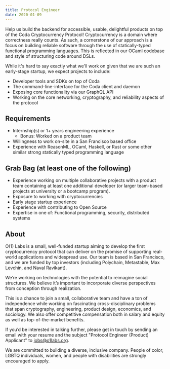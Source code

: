 ```yaml
---
title: Protocol Engineer
date: 2020-01-09
---
```


Help us build the backend for accessible, usable, delightful products on top of the Coda Cryptocurrency Protocol! Cryptocurrency is a domain where correctness really counts. As such, a cornerstone of our approach is a focus on building reliable software through the use of statically-typed functional programming languages. This is reflected in our OCaml codebase and style of structuring code around DSLs.

 While it's hard to say exactly what we'll work on given that we are such an early-stage startup, we expect projects to include:

- Developer tools and SDKs on top of Coda
- The command-line-interface for the Coda client and daemon
- Exposing core functionality via our GraphQL API
- Working on the core networking, cryptography, and reliability aspects of the protocol

## Requirements

- Internship(s) or 1+ years engineering experience
    - Bonus: Worked on a product team
- Willingness to work on-site in a San Francisco based office
- Experience with ReasonML, OCaml, Haskell, or Rust or some other similar strong statically typed programming language

## Grab Bag (at least one of the following)

- Experience working on multiple collaborative projects with a product team containing at least one additional developer (or larger team-based projects at university or a bootcamp program).
- Exposure to working with cryptocurrencies
- Early stage startup experience
- Experience with contributing to Open Source
- Expertise in one of: Functional programming, security, distributed systems

## About

O(1) Labs is a small, well-funded startup aiming to develop the first cryptocurrency protocol that can deliver on the promise of supporting real-world applications and widespread use. Our team is based in San Francisco, and we are funded by top investors (including Polychain, Metastable, Max Levchin, and Naval Ravikant).

We’re working on technologies with the potential to reimagine social structures. We believe it’s important to incorporate diverse perspectives from conception through realization.

This is a chance to join a small, collaborative team and have a ton of independence while working on fascinating cross-disciplinary problems that span cryptography, engineering, product design, economics, and sociology. We also offer competitive compensation both in salary and equity as well as top-of-the-market benefits.

If you’d be interested in talking further, please get in touch by sending an email with your resume and the subject "Protocol Engineer (Product) Applicant" to [jobs@o1labs.org](mailto:jobs@o1labs.org?subject=%22Protocol%20Engineer%20(Product)%20Applicant%22).

We are committed to building a diverse, inclusive company. People of color, LGBTQ individuals, women, and people with disabilities are strongly encouraged to apply.
